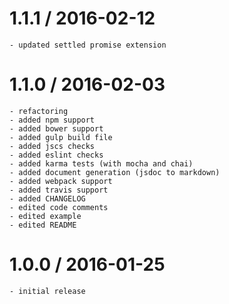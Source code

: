 # 1.1.1 / 2016-02-12
    - updated settled promise extension

# 1.1.0 / 2016-02-03
    - refactoring
    - added npm support
    - added bower support
    - added gulp build file
    - added jscs checks
    - added eslint checks
    - added karma tests (with mocha and chai)
    - added document generation (jsdoc to markdown)
    - added webpack support
    - added travis support
    - added CHANGELOG
    - edited code comments
    - edited example
    - edited README

# 1.0.0 / 2016-01-25
    - initial release
